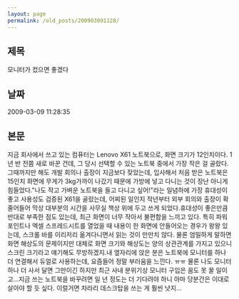 ```yaml
---
layout: page
permalink: /old_posts/200903091128/
---
```


## 제목
모니터가 컸으면 좋겠다

## 날짜
2009-03-09 11:28:35

## 본문
지금 회사에서 쓰고 있는 컴퓨터는 Lenovo X61 노트북으로, 화면 크기가 12인치이다. 1년 반 전쯤 새로 바꾼 건데, 그 당시 선택할 수 있는 노트북 중에서 가장 작은 걸 골랐다. 그때까지만 해도 개발 회의나 출장이 지금보다 잦았는데, 입사해서 처음 받은 노트북은 15인치 화면에 무게가 3kg가까이 나갔기 때문에 가방에 넣고 다니는 것이 장난 아니게 힘들었다."나도 작고 가벼운 노트북을 들고 다니고 싶어!"라는 일념하에 가장 휴대성이 좋고 사용성도 검증된 X61을 골랐는데, 어찌된 일인지 작년부터 외부 회의와 출장이 확 줄어들어 막상 대부분의 시간을 사무실 책상 위에 두고 쓰게 되었다.휴대성이 좋은만큼 반대로 부족한 점도 있는데, 최근 화면이 너무 작아서 불편함을 느끼고 있다. 특히 파워포인트나 엑셀 스프레드시트를 열었을 때 내용이 한 화면에 안들어오는 경우가 왕왕 있는데, 스크롤 바를 이리저리 옮겨다니면서 읽는 것이 만만치 않다. 물론 엄밀하게 말하면 화면 해상도의 문제이지만 대체로 화면 크기와 해상도는 양의 상관관계를 가지고 있으니 스크린 크기라고 얘기해도 무방하겠지.내 옆자리에 앉은 분은 노트북에 모니터를 하나 더 연결해서 듀얼로 사용하는데, 요즘들어 정말 부러움을 느낀다. ㅠㅠ 물론 나도 모니터 하나 더 사서 달면 그만이긴 하지만 최근 사내 분위기상 모니터 구입은 꿈도 못 꿀 일이고...지금 쓰는 노트북을 바꾸려면 일 년 정도는 더 기다려야 하니 아마 당분간은 이대로 살아야 할 듯 싶다. 이럴거면 차라리 데스크탑을 쓰는 게 훨씬 낫지...